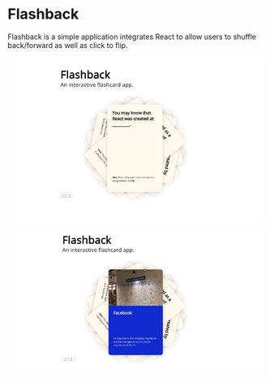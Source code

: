 # Flashback


Flashback is a simple application integrates React to allow users to shuffle back/forward as well as click to flip. 

<img src="images/flashback.jpg">

<img src="images/flashbackClick.jpg">